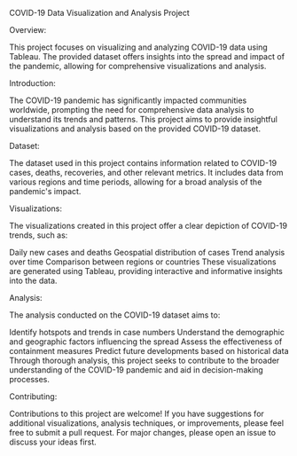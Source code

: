 COVID-19 Data Visualization and Analysis Project


Overview:

This project focuses on visualizing and analyzing COVID-19 data using Tableau. The provided dataset offers insights into the spread and impact of the pandemic, allowing for comprehensive visualizations and analysis.


Introduction:

The COVID-19 pandemic has significantly impacted communities worldwide, prompting the need for comprehensive data analysis to understand its trends and patterns. This project aims to provide insightful visualizations and analysis based on the provided COVID-19 dataset.

Dataset:

The dataset used in this project contains information related to COVID-19 cases, deaths, recoveries, and other relevant metrics. It includes data from various regions and time periods, allowing for a broad analysis of the pandemic's impact.

Visualizations:

The visualizations created in this project offer a clear depiction of COVID-19 trends, such as:

Daily new cases and deaths
Geospatial distribution of cases
Trend analysis over time
Comparison between regions or countries
These visualizations are generated using Tableau, providing interactive and informative insights into the data.

Analysis:

The analysis conducted on the COVID-19 dataset aims to:

Identify hotspots and trends in case numbers
Understand the demographic and geographic factors influencing the spread
Assess the effectiveness of containment measures
Predict future developments based on historical data
Through thorough analysis, this project seeks to contribute to the broader understanding of the COVID-19 pandemic and aid in decision-making processes.

Contributing:

Contributions to this project are welcome! If you have suggestions for additional visualizations, analysis techniques, or improvements, please feel free to submit a pull request. For major changes, please open an issue to discuss your ideas first.
